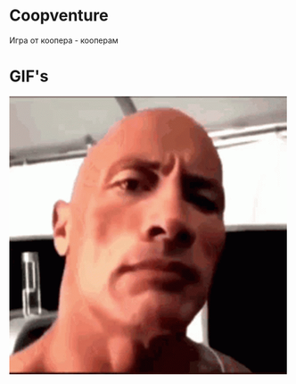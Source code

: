 # Coopventure
Игра от коопера - кооперам

# GIF's
![Alt-текст](https://raw.githubusercontent.com/VladGamePlay/coopventure/gif's/looking_for_secrets.gif)
